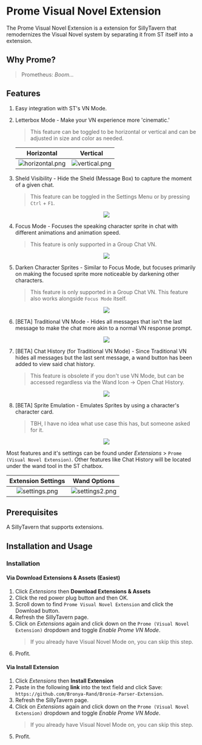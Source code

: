 # Prome Visual Novel Extension

The Prome Visual Novel Extension is a extension for SillyTavern that remodernizes the Visual Novel system by separating it from ST itself into a extension.

## Why Prome?

> Prometheus: _Boom..._

## Features

1. Easy integration with ST's VN Mode.
2. Letterbox Mode - Make your VN experience more 'cinematic.'

   > This feature can be toggled to be horizontal or vertical and can be adjusted in size and color as needed.

   |                 Horizontal                  |                Vertical                 |
   | :-----------------------------------------: | :-------------------------------------: |
   | ![horizontal.png](./.github/horizontal.png) | ![vertical.png](./.github/vertical.png) |

3. Sheld Visibility - Hide the Sheld (Message Box) to capture the moment of a given chat.
   > This feature can be toggled in the Settings Menu or by pressing `Ctrl` + `F1`.
   <center>
    <img src="./.github/sheld_hide.png"/>
   </center>
4. Focus Mode - Focuses the speaking character sprite in chat with different animations and animation speed.
   > This feature is only supported in a Group Chat VN.
   <center>
    <img src="./.github/focus-mode.png"/>
   </center>
5. Darken Character Sprites - Similar to Focus Mode, but focuses primarily on making the focused sprite more noticeable by darkening other characters.
   > This feature is only supported in a Group Chat VN. This feature also works alongside `Focus Mode` itself.
   <center>
    <img src="./.github/defocus.png"/>
   </center>
6. [BETA] Traditional VN Mode - Hides all messages that isn't the last message to make the chat more akin to a normal VN response prompt.
   <center>
    <img src="./.github/single-message.png"/>
    </center>
7. [BETA] Chat History (for Traditional VN Mode) - Since Traditional VN hides all messages but the last sent message, a wand button has been added to view said chat history.
   > This feature is obsolete if you don't use VN Mode, but can be accessed regardless via the Wand Icon -> Open Chat History.
   <center>
    <img src="./.github/single-chat-history-log.png"/>
   </center>
8. [BETA] Sprite Emulation - Emulates Sprites by using a character's character card.
   > TBH, I have no idea what use case this has, but someone asked for it.
   <center>
    <img src="./.github/card-emulation.png"/>
   </center>

Most features and it's settings can be found under *Extensions* > `Prome (Visual Novel Extension)`. Other features like Chat History will be located under the wand tool in the ST chatbox.

   |              Extension Settings              |              Wand Options              |
   | :-----------------------------------------: | :-------------------------------------: |
   | ![settings.png](./.github/settings.png) | ![settings2.png](./.github/settings2.png) |

## Prerequisites

A SillyTavern that supports extensions.

## Installation and Usage

### Installation

#### Via Download Extensions & Assets (Easiest)
1. Click _Extensions_ then **Download Extensions & Assets**
2. Click the red power plug button and then OK.
3. Scroll down to find `Prome Visual Novel Extension` and click the Download button.
4. Refresh the SillyTavern page.
5. Click on _Extensions_ again and click down on the `Prome (Visual Novel Extension)` dropdown and toggle _Enable Prome VN Mode_.
   > If you already have Visual Novel Mode on, you can skip this step.
6. Profit.

#### Via Install Extension
1. Click _Extensions_ then **Install Extension**
2. Paste in the following **link** into the text field and click Save: `https://github.com/Bronya-Rand/Bronie-Parser-Extension`.
3. Refresh the SillyTavern page.
4. Click on _Extensions_ again and click down on the `Prome (Visual Novel Extension)` dropdown and toggle _Enable Prome VN Mode_.
   > If you already have Visual Novel Mode on, you can skip this step.
5. Profit.
